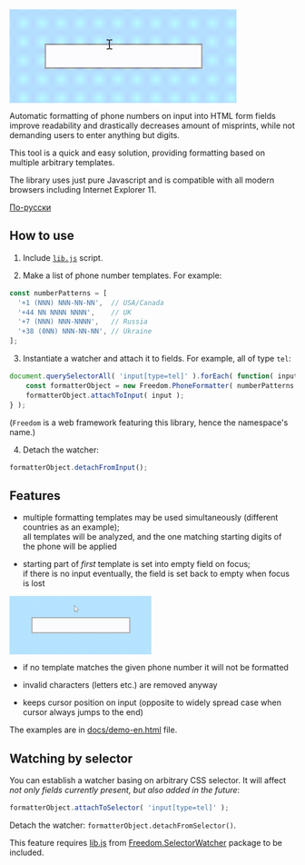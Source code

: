 <img src="https://raw.githubusercontent.com/1234ru/phone-formatter/master/docs/live-en.gif" width="400" align="center">

Automatic formatting of phone numbers on input into HTML form fields improve 
readability and drastically decreases amount of misprints,
while not demanding users to enter anything but digits.

This tool is a quick and easy solution, providing formatting based on multiple arbitrary 
templates.

The library uses just pure Javascript and is compatible with all modern browsers including Internet Explorer 11.

[По-русски](../README.md)


## How to use

1. Include [`lib.js`](../lib.js) script.  

2. Make a list of phone number templates. For example:

```javascript
const numberPatterns = [
  '+1 (NNN) NNN-NN-NN',  // USA/Canada
  '+44 NN NNNN NNNN',    // UK
  '+7 (NNN) NNN-NNNN',   // Russia
  '+38 (0NN) NNN-NN-NN', // Ukraine
];
```

3. Instantiate a watcher and attach it to fields. For example, all of type `tel`:

```javascript
document.querySelectorAll( 'input[type=tel]' ).forEach( function( input ) {
    const formatterObject = new Freedom.PhoneFormatter( numberPatterns );
    formatterObject.attachToInput( input );
} );
```

(`Freedom` is a web framework featuring this library, hence the namespace's name.)

4. Detach the watcher: 
   
```javascript
formatterObject.detachFromInput();
```


## Features


* multiple formatting templates may be used simultaneously (different countries as an 
  example);  
all templates will be analyzed, and the one matching starting digits of the phone will be 
  applied  

* starting part of *first* template is set into empty field on focus;  
if there is no input eventually, the field is set back to empty when focus is lost    
<img src="https://raw.githubusercontent.com/1234ru/phone-formatter/master/docs/blank-input-en.gif" width="250" align="center">

* if no template matches the given phone number it will not be formatted 

* invalid characters (letters etc.) are removed anyway

* keeps cursor position on input (opposite to widely spread case when cursor always jumps to the end)  

The examples are in [docs/demo-en.html](docs/demo-en.html) file.


## Watching by selector

You can establish a watcher basing on arbitrary CSS selector. It will affect *not only 
fields currently present, but also added in the future*:

```javascript
formatterObject.attachToSelector( 'input[type=tel]' );
```

Detach the watcher: `formatterObject.detachFromSelector()`.

This feature requires 
[lib.js](https://github.com/1234ru/selector-watcher/blob/master/lib.js)
from 
[Freedom.SelectorWatcher](https://github.com/1234ru/selector-watcher)
package to be included.